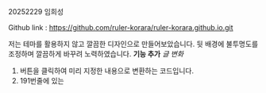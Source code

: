 20252229 임희성

Github link : https://github.com/ruler-korara/ruler-korara.github.io.git

저는 테마를 활용하지 않고 깔끔한 디자인으로 만들어보았습니다.
뒷 배경에 불투명도를 조정하며 깔끔하게 바꾸려 노력하였습니다.
**기능 추가**
*글 변화*
1. 버튼을 클릭하여 미리 지정한 내용으로 변환하는 코드입니다.
2. 191번줄에 있는 <script>에 있습니다.
3. nav-item, title-bar, textline를 하나씩 지정해서 변환하기 쉽게 만들고 클릭하면 data-title과 data-line에 있는 내용을 nav-item, title-bar, textline에 넣어주는 코드입니다. data-line내에서는 '|' 이것으로 한줄마다 나누어 줄변환을 하였습니다.

